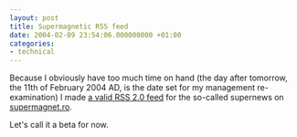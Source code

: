 ```yaml
---
layout: post
title: Supermagnetic RSS feed
date: 2004-02-09 23:54:06.000000000 +01:00
categories:
- technical
---
```

Because I obviously have too much time on hand (the day after tomorrow, the 11th of February 2004 AD, is the date set for my management re-examination) I made <a href="http://www.supermagnet.ro/rss.php" title="Add this to your favourite news aggregator...">a valid RSS 2.0 feed</a> for the so-called supernews on <a href="http://www.supermagnet.ro">supermagnet.ro</a>.

Let's call it a beta for now.
